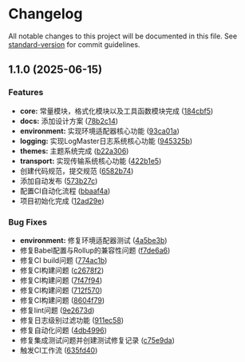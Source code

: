 # Changelog

All notable changes to this project will be documented in this file. See [standard-version](https://github.com/conventional-changelog/standard-version) for commit guidelines.

## 1.1.0 (2025-06-15)


### Features

* **core:** 常量模块，格式化模块以及工具函数模块完成 ([184cbf5](https://github.com/XcodeFish/LogMaster/commit/184cbf53709c717169fbc9e3af09cff897fc34a5))
* **docs:** 添加设计方案 ([78b2c14](https://github.com/XcodeFish/LogMaster/commit/78b2c14c8ba72ac6a341c6ebb1ccdf4dd61a17b3))
* **environment:** 实现环境适配器核心功能 ([93ca01a](https://github.com/XcodeFish/LogMaster/commit/93ca01a10153c0546b5078ae7dc6a62f628f6f3d))
* **logging:** 实现LogMaster日志系统核心功能 ([945325b](https://github.com/XcodeFish/LogMaster/commit/945325bf7b5c8783bf0557ef90f6442d2b06da47))
* **themes:** 主题系统完成 ([b22a306](https://github.com/XcodeFish/LogMaster/commit/b22a306da7af8c5bfaf797901321b3bda116eb0f))
* **transport:** 实现传输系统核心功能 ([422b1e5](https://github.com/XcodeFish/LogMaster/commit/422b1e5fb0b1663bc85bc4a694769c140720ae16))
* 创建代码规范，提交规范 ([6582b74](https://github.com/XcodeFish/LogMaster/commit/6582b7478905c150bfbce86c632f9550aa84b4ea))
* 添加自动发布 ([573b27c](https://github.com/XcodeFish/LogMaster/commit/573b27cc7535a170ce27cb300d62e0be39b6d809))
* 配置CI自动化流程 ([bbaaf4a](https://github.com/XcodeFish/LogMaster/commit/bbaaf4ac1502b2a60d11eccffaaed84c004ec06e))
* 项目初始化完成 ([12ad29e](https://github.com/XcodeFish/LogMaster/commit/12ad29e921e60c42a98a1ae8399c8b862b490638))


### Bug Fixes

* **environment:** 修复环境适配器测试 ([4a5be3b](https://github.com/XcodeFish/LogMaster/commit/4a5be3b46c968dc074ec34a684db2ea4ad37614a))
* 修复Babel配置与Rollup的兼容性问题 ([f7de6a6](https://github.com/XcodeFish/LogMaster/commit/f7de6a66a06e2bb53af912027cf66a82b5c60cce))
* 修复CI build问题 ([774ac1b](https://github.com/XcodeFish/LogMaster/commit/774ac1b69c92a4b1fce1df80d096a538930c1c89))
* 修复CI构建问题 ([c2678f2](https://github.com/XcodeFish/LogMaster/commit/c2678f2dc59fc4541a7ca112176bf9fcf32467e6))
* 修复CI构建问题 ([7f47f94](https://github.com/XcodeFish/LogMaster/commit/7f47f94f7bff107a47b4bb3e6c9753d1e6a80bef))
* 修复CI构建问题 ([712f570](https://github.com/XcodeFish/LogMaster/commit/712f5704f5d9a0fdae7af8d670e6dce85473afe1))
* 修复CI构建问题 ([8604f79](https://github.com/XcodeFish/LogMaster/commit/8604f796daa3f83e148c97eca2e2ea3b145d47f1))
* 修复lint问题 ([9e2673d](https://github.com/XcodeFish/LogMaster/commit/9e2673d8bcbff561e50cd6bf4aa0f13ebb146bcc))
* 修复日志级别过滤功能 ([911ec58](https://github.com/XcodeFish/LogMaster/commit/911ec5858134365a69762523a128449be7262503))
* 修复自动化问题 ([4db4996](https://github.com/XcodeFish/LogMaster/commit/4db499644d5f299155998c5861baad1530100de5))
* 修复集成测试问题并创建测试修复记录 ([c75e9da](https://github.com/XcodeFish/LogMaster/commit/c75e9dadbe21be5c6a2f6606662fe0af5330899f))
* 触发CI工作流 ([635fd40](https://github.com/XcodeFish/LogMaster/commit/635fd40e03dd01ef5d87eb1b45261ad9a8205d5a))
